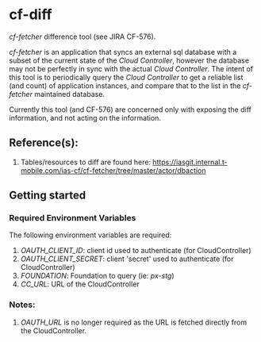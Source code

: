 # cf-diff
*cf-fetcher* difference tool (see JIRA CF-576).

*cf-fetcher* is an application that syncs an external sql database with a
subset of the current state of the *Cloud Controller*, however the database
may not be perfectly in sync with the actual *Cloud Controller*.  The intent
of this tool is to periodically query the *Cloud Controller* to get a reliable
list (and count) of application instances, and compare that to the list in the
*cf-fetcher* maintained database.

Currently this tool (and CF-576) are concerned only with exposing the diff information,
and not acting on the information. 

## Reference(s):
1. Tables/resources to diff are found here: https://iasgit.internal.t-mobile.com/ias-cf/cf-fetcher/tree/master/actor/dbaction

## Getting started
### Required Environment Variables
The following environment variables are required:
  1. *OAUTH_CLIENT_ID*: client id used to authenticate (for CloudController)
  2. *OAUTH_CLIENT_SECRET*: client 'secret' used to authenticate (for CloudController)
  4. *FOUNDATION*: Foundation to query (ie: *px-stg*)
  5. *CC_URL*: URL of the CloudController


### Notes:
  1. *OAUTH_URL* is no longer required as the URL is fetched directly from the CloudController.
